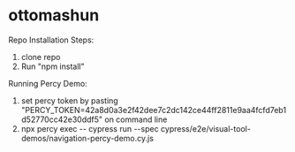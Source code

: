 # ottomashun

Repo Installation Steps:
1. clone repo
2. Run "npm install"

Running Percy Demo:

1. set percy token by pasting "PERCY_TOKEN=42a8d0a3e2f42dee7c2dc142ce44ff2811e9aa4fcfd7eb1d52770cc42e30ddf5" on command line
2. npx percy exec -- cypress run --spec cypress/e2e/visual-tool-demos/navigation-percy-demo.cy.js
